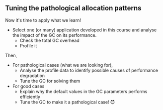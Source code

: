 ## Tuning the pathological allocation patterns

Now it's time to apply what we learn!

- Select one (or many) application developed in this course and analyse the impact of the GC on its performance.
  - Check the total GC overhead
  - Profile it

Then,
- For pathological cases (what we are looking for), 
  - Analyse the profile data to identify possible causes of performance degradation 
  - Tune the GC for solving them
- For good cases
  - Explain why the default values in the GC parameters performs efficiently
  - Tune the GC to make it a pathological case! 😈